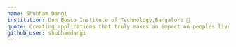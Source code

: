 ```yaml
---
name: Shubham Dangi
institution: Don Bosco Institute of Technology,Bangalore 🚩
quote: Creating applications that truly makes an impact on peoples live's.
github_user: shubhamdangi
---
```

